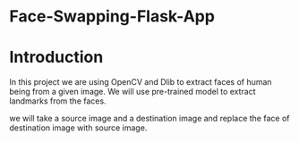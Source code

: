 # Face-Swapping-Flask-App

# Introduction
In this project we are using OpenCV and Dlib to extract faces of human being from a given image. We will use pre-trained model to extract landmarks from the faces.

we will take a source image and a destination image and replace the face of destination image with source image.

